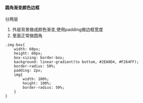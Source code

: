 #### 圆角渐变颜色边框
分两层
1. 外层背景做成颜色渐变,使用padding做边框宽度
2. 里面正常做圆角
```
.img-box{
    width: 60px;
    height: 60px;
    box-sizing: border-box;
    background: linear-gradient(to bottom, #2EA0D4, #F264FF);
    border-radius: 50%;
    padding: 2px;
    img{
        width: 100%;
        height: 100%;
        border-radius: 50%;
    }
}
```